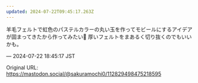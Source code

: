 ```yaml
---
updated: 2024-07-22T09:45:17.263Z
---
```


<p>羊毛フェルトで虹色のパステルカラーの丸い玉を作ってモビールにするアイデアが固まってきたから作ってみたい🌈 厚いフェルトをまあるく切り抜くのでもいいかも。</p>

&mdash; 2024-07-22 18:45:17 JST

Original URL: https://mastodon.social/@sakuramochi0/112829498475218595
